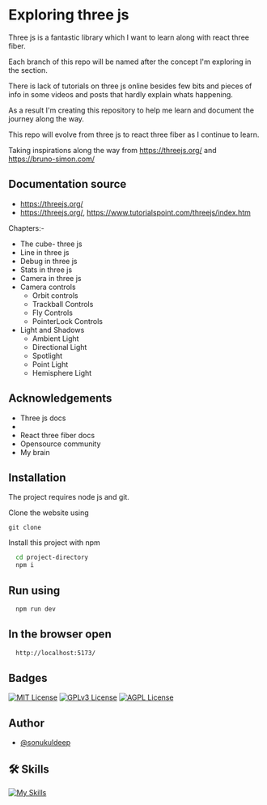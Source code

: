 
# Exploring three js

Three js is a fantastic library which I want to learn along with react three fiber. 

Each branch of this repo will be named after the concept I'm exploring in the section.

There is lack of tutorials on three js online besides few bits and pieces of info in some videos and posts that hardly explain whats happening. 

As a result I'm creating this repository to help me learn and document the journey along the way.

This repo will evolve from three js to react three fiber as I continue to learn. 

Taking inspirations along the way from https://threejs.org/ and https://bruno-simon.com/

## Documentation source
- https://threejs.org/
- https://threejs.org/, https://www.tutorialspoint.com/threejs/index.htm

Chapters:-
- The cube- three js 
- Line in three js
- Debug in three js
- Stats in three js
- Camera in three js
- Camera controls
  - Orbit controls
  - Trackball Controls
  - Fly Controls
  - PointerLock Controls
- Light and Shadows
  - Ambient Light
  - Directional Light
  - Spotlight
  - Point Light
  - Hemisphere Light

## Acknowledgements

 - Three js docs
 - 
 - React three fiber docs
 - Opensource community
 - My brain


## Installation

The project requires node js and git.

Clone the website using
```npm
git clone 
```

Install this project with npm

```bash
  cd project-directory
  npm i
```

## Run using

```bash
  npm run dev
```

## In the browser open

```bash
  http://localhost:5173/
```
## Badges

[![MIT License](https://img.shields.io/badge/License-MIT-green.svg)](https://choosealicense.com/licenses/mit/) 
[![GPLv3 License](https://img.shields.io/badge/License-GPL%20v3-yellow.svg)](https://opensource.org/licenses/)
[![AGPL License](https://img.shields.io/badge/license-AGPL-blue.svg)](http://www.gnu.org/licenses/agpl-3.0)


## Author
- [@sonukuldeep](https://www.github.com/sonukuldeep)


## 🛠 Skills

[![My Skills](https://skillicons.dev/icons?i=js,ts,html,css,tailwind,sass,nodejs,react,vue,flask,rust,python,php,solidity,mongodb,mysql,prisma,figma)](https://github.com/sonukuldeep)
